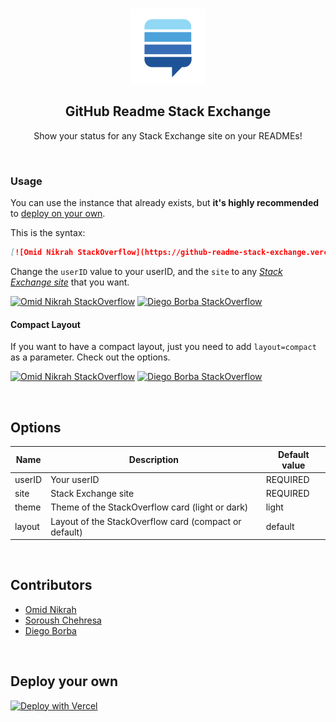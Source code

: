 <br>

<p align="center">
  <img width="120px" src="stackexchange.svg" />
  <h2 align="center">GitHub Readme Stack Exchange</h2>
  <p align="center">Show your status for any Stack Exchange site on your READMEs!</p>
</p>

<br>

### Usage

You can use the instance that already exists, but **it's highly recommended** to [deploy on your own](#deploy-your-own).

This is the syntax:

```md
[![Omid Nikrah StackOverflow](https://github-readme-stack-exchange.vercel.app/?userID=6558042&site=stackoverflow)](https://stackoverflow.com/users/6558042/omid-nikrah)
```

Change the `userID` value to your userID, and the `site` to any [*Stack Exchange site*](https://stackexchange.com/sites) that you want.

[![Omid Nikrah StackOverflow](https://github-readme-stack-exchange.vercel.app/?userID=6558042&site=stackoverflow)](https://stackoverflow.com/users/6558042/omid-nikrah)
[![Diego Borba StackOverflow](https://github-readme-stack-exchange.vercel.app/?userID=306358&site=arqade&theme=dark)](https://stackoverflow.com/users/21144042/diego-borba)

#### Compact Layout

If you want to have a compact layout, just you need to add `layout=compact` as a parameter. Check out the options.

[![Omid Nikrah StackOverflow](https://github-readme-stack-exchange.vercel.app/?userID=6558042&site=stackoverflow&layout=compact)](https://stackoverflow.com/users/6558042/omid-nikrah)
[![Diego Borba StackOverflow](https://github-readme-stack-exchange.vercel.app/?userID=306358&site=arqade&layout=compact&theme=dark)](https://stackoverflow.com/users/21144042/diego-borba)


<br>

## Options
|    Name    |           Description           |        Default value       |
| ---------- | ------------------------------- | -------------------------- |
| userID     | Your userID                     | REQUIRED                |
| site       | Stack Exchange site             | REQUIRED                |
| theme      | Theme of the StackOverflow card (light or dark)      | light     |
| layout     | Layout of the StackOverflow card (compact or default) | default |    

<br>

## Contributors
- [Omid Nikrah](https://github.com/omidnikrah)
- [Soroush Chehresa](https://github.com/soroushchehresa)
- [Diego Borba](https://github.com/diegoborbadev)

<br>

<a name="deploy-your-own"></a>

## Deploy your own
[![Deploy with Vercel](https://vercel.com/button)](https://vercel.com/import/git?s=https://github.com/diegoborbadev/github-readme-stack-exchange)